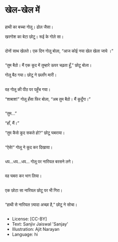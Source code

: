 # खेल-खेल में

##
हाथी का बच्चा गोलू। ढोल जैसा। 

खरगोश का बेटा छोटू। रूई के गोले सा। 

##
दोनों साथ खेलते। एक दिन गोलू बोला, “आज कोई नया खेल खेला जाये ।” 

##
“तुम बैठो। मैं एक कूद में तुम्हारे ऊपर चढ़ता हूँ,” छोटू बोला। 

गोलू बैठ गया। छोटू ने छलाँग मारी। 

##
वह गोलू की पीठ पर पहुँच गया। 

“शाबाश!” गोलू हँसा फिर बोला, “अब तुम बैठो। मैं कूदूँगा।” 

##
“तुम...” 

“हाँ, मैं।” 

“तुम कैसे कूद सकते हो?” छोटू घबराया। 

##
“ऐसे!” गोलू ने कूद कर दिखाया। 

##
धप...धप...धप... गोलू पर नारियल बरसने लगे। 

##
वह घबरा कर भाग लिया। 

##
एक छोटा सा नारियल छोटू पर भी गिरा। 

##
“हाथी से नारियल ज़्यादा अच्छा है,” छोटू ने सोचा। 

##
* License: [CC-BY]
* Text: Sanjiv Jaiswal 'Sanjay'
* Illustration: Ajit Narayan
* Language: hi
